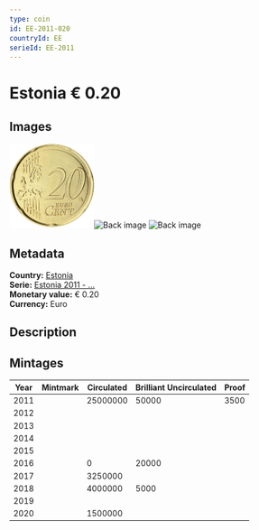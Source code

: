 ```yaml
---
type: coin
id: EE-2011-020
countryId: EE
serieId: EE-2011
---
```


# Estonia € 0.20

## Images

<img src="../../../img/common-2007-020.png" height="150" alt="Front image"><img src="img/estonia-2011-020.png" height="150" alt="Back image">     ![Back image]()

## Metadata

**Country:** [Estonia](../index.md)\
**Serie:** [Estonia 2011 - ...](index.md)\
**Monetary value:** € 0.20\
**Currency:** Euro

## Description


## Mintages

| Year | Mintmark | Circulated | Brilliant Uncirculated | Proof |
| ---- | -------- | ---------- | ---------------------- | ----- |
| 2011 |  | 25000000| 50000 | 3500 |
| 2012 |  | |  |  |
| 2013 |  | |  |  |
| 2014 |  | |  |  |
| 2015 |  | |  |  |
| 2016 |  | 0| 20000 |  |
| 2017 |  | 3250000|  |  |
| 2018 |  | 4000000| 5000 |  |
| 2019 |  | |  |  |
| 2020 |  | 1500000|  |  |
